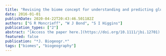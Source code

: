 ```yaml
---
title: "Revising the biome concept for understanding and predicting global change impacts"
date: 2016-01-01
publishDate: 2020-04-22T20:43:46.501182Z
authors: ["G R Moncrieff", "W J Bond", "S I Higgins"]
publication_types: ["2"]
abstract: "[Access the paper here.](https://doi.org/10.1111/jbi.12701) Biomes are globally distributed, structurally and functionally similar vegetation units defined without reference to plant species composition. The boundaries between biomes are presumed to correspond with species turnover and changes in biogeochemical cycling …"
featured: false
publication: "*J. Biogeogr.*"
tags: ["biomes", "biogeography"]
---
```


